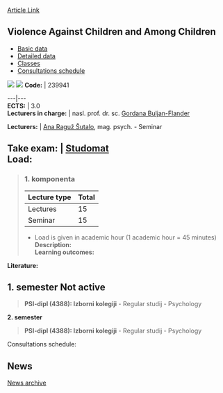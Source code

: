 [Article Link](https://www.fhs.hr/en/course/vacaac)

## Violence Against Children and Among Children
  * [Basic data](https://www.fhs.hr/en/course/vacaac#v1id-523845_614898_1_0 "Basic data")
  * [Detailed data](https://www.fhs.hr/en/course/vacaac#v1id-523845_614898_1_1 "Detailed data")
  * [Classes](https://www.fhs.hr/en/course/vacaac#v1id-523845_614898_1_2 "Classes")
  * [Consultations schedule](https://www.fhs.hr/en/course/vacaac#v1id-523845_614898_1_3 "Consultations schedule")


[![](https://www.fhs.hr/img/flags/gif/hr.gif)](https://www.fhs.hr/predmet/nndmd) [![](https://www.fhs.hr/img/flags/gif/gb.gif)](https://www.fhs.hr/en/course/vacaac)
**Code:** |  239941  
  
---|---  
**ECTS:** |  3.0   
**Lecturers in charge:** |  nasl. prof. dr. sc. [Gordana Buljan-Flander](https://www.fhs.hr/staff/gordana.buljan-flander)   
  
**Lecturers:** |  [Ana Raguž Šutalo](https://www.fhs.hr/djelatnik/ana.raguz_sutalo), mag. psych. - Seminar  
  
**Take exam:** |  [Studomat](http://www.isvu.hr/studomat)  
**Load:**  
---  
> ### 1. komponenta
> | Lecture type | Total  
> ---|---  
> Lectures | 15  
> Seminar | 15  
> * Load is given in academic hour (1 academic hour = 45 minutes)   
**Description:**  
> **Learning outcomes:**  

  
**Literature:**  

  
**1. semester** Not active  
---  
> **PSI-dipl (4388): Izborni kolegiji** - Regular studij - Psychology  
>   
  
**2. semester**  
> **PSI-dipl (4388): Izborni kolegiji** - Regular studij - Psychology  
>   
Consultations schedule: 


## News
[News archive](https://www.fhs.hr/en/course/vacaac?@=21j0k#news_122102 "News archive")

